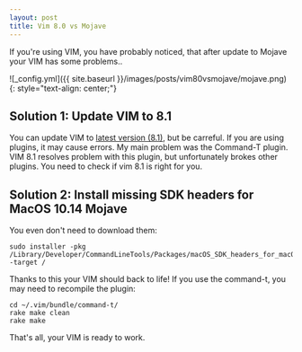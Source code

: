 ```yaml
---
layout: post
title: Vim 8.0 vs Mojave
---
```

If you're using VIM, you have probably noticed, that after update to Mojave your VIM has some problems..

![_config.yml]({{ site.baseurl }}/images/posts/vim80vsmojave/mojave.png)
{: style="text-align: center;"}

## Solution 1: Update VIM to 8.1
You can update VIM to [latest version (8.1)](https://www.vim.org/vim-8.1-released.php), but be carreful. If you are using plugins, it may cause errors. My main problem was the Command-T plugin. VIM 8.1 resolves problem with this plugin, but unfortunately brokes other plugins. You need to check if vim 8.1 is right for you.

## Solution 2: Install missing SDK headers for MacOS 10.14 Mojave
You even don't need to download them:
```
sudo installer -pkg /Library/Developer/CommandLineTools/Packages/macOS_SDK_headers_for_macOS_10.14.pkg -target /
```

Thanks to this your VIM should back to life! If you use the command-t, you may need to recompile the plugin:
```
cd ~/.vim/bundle/command-t/
rake make clean
rake make
```

That's all, your VIM is ready to work.
